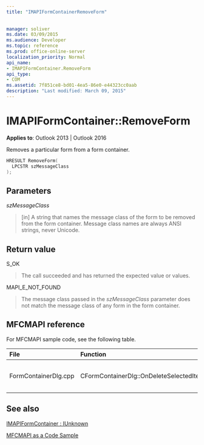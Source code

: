 ```yaml
---
title: "IMAPIFormContainerRemoveForm"
 
 
manager: soliver
ms.date: 03/09/2015
ms.audience: Developer
ms.topic: reference
ms.prod: office-online-server
localization_priority: Normal
api_name:
- IMAPIFormContainer.RemoveForm
api_type:
- COM
ms.assetid: 7f851ce8-bd01-4ea5-86e0-e44323cc0aab
description: "Last modified: March 09, 2015"
---
```


# IMAPIFormContainer::RemoveForm

  
  
**Applies to**: Outlook 2013 | Outlook 2016 
  
Removes a particular form from a form container.
  
```cpp
HRESULT RemoveForm(
  LPCSTR szMessageClass
);
```

## Parameters

 _szMessageClass_
  
> [in] A string that names the message class of the form to be removed from the form container. Message class names are always ANSI strings, never Unicode.
    
## Return value

S_OK 
  
> The call succeeded and has returned the expected value or values.
    
MAPI_E_NOT_FOUND 
  
> The message class passed in the  _szMessageClass_ parameter does not match the message class of any form in the form container. 
    
## MFCMAPI reference

For MFCMAPI sample code, see the following table.
  
|**File**|**Function**|**Comment**|
|:-----|:-----|:-----|
|FormContainerDlg.cpp  <br/> |CFormContainerDlg::OnDeleteSelectedItem  <br/> |MFCMAPI uses the **IMAPIFormContainer::RemoveForm** method to delete a form from a form container.  <br/> |
   
## See also



[IMAPIFormContainer : IUnknown](imapiformcontaineriunknown.md)


[MFCMAPI as a Code Sample](mfcmapi-as-a-code-sample.md)

